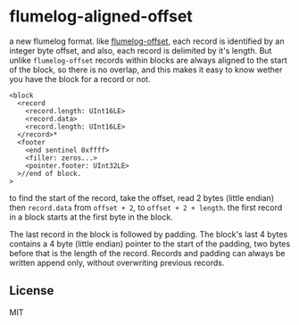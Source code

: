 # flumelog-aligned-offset

a new flumelog format.
like [flumelog-offset](https://github.com/flumedb/flumelog-offset),
each record is identified by an integer byte offset, and also,
each record is delimited by it's length.
But unlike `flumelog-offset` records within blocks are always
aligned to the start of the block, so there is no overlap,
and this makes it easy to know wether you have the block for a record
or not.

```
<block
  <record
    <record.length: UInt16LE>
    <record.data>
    <record.length: UInt16LE>
  </record>*
  <footer
    <end sentinel 0xffff>
    <filler: zeros...>
    <pointer.footer: UInt32LE>
  >//end of block.
>
```
to find the start of the record, take the offset, read 2 bytes (little endian)
then `record.data` from `offset + 2`, to `offset + 2 + length`.
the first record in a block starts at the first byte in the block.

The last record in the block is followed by padding.
The block's last 4 bytes contains a 4 byte (little endian)
pointer to the start of the padding, two bytes before that is
the length of the record. Records and padding can always be written
append only, without overwriting previous records.

## License

MIT


